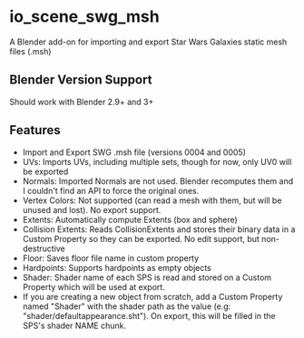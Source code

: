 # io_scene_swg_msh
A Blender add-on for importing and export Star Wars Galaxies static mesh files (.msh)
## Blender Version Support
Should work with Blender 2.9+ and 3+
## Features
* Import and Export SWG .msh file (versions 0004 and 0005)
* UVs: Imports UVs, including multiple sets, though for now, only UV0 will be exported
* Normals: Imported Normals are not used. Blender recomputes them and I couldn't find an API to force the original ones. 
* Vertex Colors: Not supported (can read a mesh with them, but will be unused and lost). No export support.
* Extents: Automatically compute Extents (box and sphere)
* Collision Extents: Reads CollisionExtents and stores their binary data in a Custom Property so they can be exported. No edit support, but non-destructive 
* Floor: Saves floor file name in custom property
* Hardpoints: Supports hardpoints as empty objects
* Shader: Shader name of each SPS is read and stored on a Custom Property which will be used at export. 
 * If you are creating a new object from scratch, add a Custom Property named "Shader" with the shader path as the value (e.g: "shader/defaultappearance.sht"). On export, this will be filled in the SPS's shader NAME chunk. 

